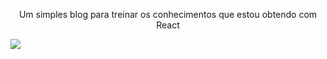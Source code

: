 <p align="center">Um simples blog para treinar os conhecimentos que estou obtendo com React</p>
<img src="blog.gif"/>
